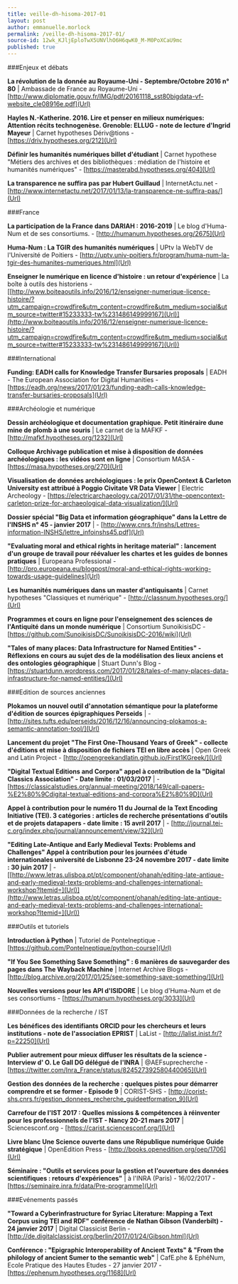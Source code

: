 ```yaml
---
title: veille-dh-hisoma-2017-01
layout: post
author: emmanuelle.morlock
permalink: /veille-dh-hisoma-2017-01/
source-id: 12wk_KJljEploTwX5UNVlhO6H6qwK0_M-M0PoXCaU9mc
published: true
---
```

###Enjeux et débats

**La révolution de la donnée au Royaume-Uni - Septembre/Octobre 2016 n° 80** | Ambassade de France au Royaume-Uni -  [http://www.diplomatie.gouv.fr/IMG/pdf/20161118_sst80bigdata-vf-website_cle08916e.pdf](Url)

**Hayles N.-Katherine. 2016. Lire et penser en milieux numériques: Attention récits technogenèse. Grenoble: ELLUG - note de lecture d'Ingrid Mayeur** | Carnet hypotheses Dériv@tions -  [https://driv.hypotheses.org/212](Url)

**Définir les humanités numériques billet d'étudiant** | Carnet hypothese "Métiers des archives et des bibliothèques : médiation de l'histoire et humanités numériques" -  [https://masterabd.hypotheses.org/404](Url)

**La transparence ne suffira pas par Hubert Guillaud** | InternetActu.net -  [http://www.internetactu.net/2017/01/13/la-transparence-ne-suffira-pas/](Url)

###France

**La participation de la France dans DARIAH : 2016-2019** | Le blog d'Huma-Num et de ses consortiums. -  [http://humanum.hypotheses.org/2675](Url)

**Huma-Num : La TGIR des humanités numériques** | UPtv la WebTV de l'Université de Poitiers -  [http://uptv.univ-poitiers.fr/program/huma-num-la-tgir-des-humanites-numeriques.html](Url)

**Enseigner le numérique en licence d'histoire : un retour d'expérience** | La boîte à outils des historiens -  [[http://www.boiteaoutils.info/2016/12/enseigner-numerique-licence-histoire/?utm_campaign=crowdfire&utm_content=crowdfire&utm_medium=social&utm_source=twitter#15233333-tw%231486149999167](Url)](http://www.boiteaoutils.info/2016/12/enseigner-numerique-licence-histoire/?utm_campaign=crowdfire&utm_content=crowdfire&utm_medium=social&utm_source=twitter#15233333-tw%231486149999167](Url))

###International

**Funding: EADH calls for Knowledge Transfer Bursaries proposals** | EADH - The European Association for Digital Humanities -  [https://eadh.org/news/2017/01/23/funding-eadh-calls-knowledge-transfer-bursaries-proposals](Url)

###Archéologie et numérique

**Dessin archéologique et documentation graphique. Petit itinéraire dune mine de plomb à une souris** | Le carnet de la MAFKF -  [http://mafkf.hypotheses.org/1232](Url)

**Colloque  Archivage publication et mise à disposition de données archéologiques  : les vidéos sont en ligne** | Consortium MASA -  [https://masa.hypotheses.org/270](Url)

**Visualisation de données archéologiques : le prix OpenContext & Carleton University est attribué à Poggio Civitate VR Data Viewer** | Electric Archeology -  [https://electricarchaeology.ca/2017/01/31/the-opencontext-carleton-prize-for-archaeological-data-visualization/](Url)

**Dossier spécial "Big Data et information géographique" dans la Lettre de l'INSHS n° 45 - janvier 2017** |  -  [http://www.cnrs.fr/inshs/Lettres-information-INSHS/lettre_infoinshs45.pdf](Url)

**"Evaluating moral and ethical rights in heritage material" : lancement d'un groupe de travail pour réévaluer les chartes et les guides de bonnes pratiques** | Europeana Professional -  [http://pro.europeana.eu/blogpost/moral-and-ethical-rights-working-towards-usage-guidelines](Url)

**Les humanités numériques dans un master d'antiquisants** | Carnet hypotheses "Classiques et numérique" -  [http://classnum.hypotheses.org/](Url)

**Programmes et cours en ligne pour l'enseignement des sciences de l'Antiquité dans un monde numérique** | Consortium SunoikisisDC -  [https://github.com/SunoikisisDC/SunoikisisDC-2016/wiki](Url)

**"Tales of many places: Data Infrastructure for Named Entities" - Réflexions en cours au sujet des de la modélisation des lieux anciens et des ontologies géographique** | Stuart Dunn's Blog -  [https://stuartdunn.wordpress.com/2017/01/28/tales-of-many-places-data-infrastructure-for-named-entities/](Url)

###Edition de sources anciennes

**Plokamos un nouvel outil d'annotation sémantique pour la plateforme d'édition de sources épigraphiques Perseids** |  -  [http://sites.tufts.edu/perseids/2016/12/16/announcing-plokamos-a-semantic-annotation-tool/](Url)

**Lancement du projet "The First One-Thousand Years of Greek" - collecte d'éditions et mise à disposition de fichiers TEI en libre accès** | Open Greek and Latin Project -  [http://opengreekandlatin.github.io/First1KGreek/](Url)

**"Digital Textual Editions and Corpora" appel à contribution de la "Digital Classics Association" - Date limite : 01/03/2017** |  -  [https://classicalstudies.org/annual-meeting/2018/149/call-papers-%E2%80%9Cdigital-textual-editions-and-corpora%E2%80%9D](Url)

**Appel à contribution pour le numéro 11 du Journal de la Text Encoding Initiative (TEI). 3 catégories : articles de recherche présentations d'outils et de projets datapapers - date limite : 15 avril 2017** |  -  [http://journal.tei-c.org/index.php/journal/announcement/view/32](Url)

**"Editing Late-Antique and Early Medieval Texts: Problems and Challenges" Appel à contribution pour les journées d'étude internationales université de Lisbonne 23-24 novembre 2017 - date limite : 30 juin 2017** |  -  [[http://www.letras.ulisboa.pt/pt/component/ohanah/editing-late-antique-and-early-medieval-texts-problems-and-challenges-international-workshop?Itemid=](Url)](http://www.letras.ulisboa.pt/pt/component/ohanah/editing-late-antique-and-early-medieval-texts-problems-and-challenges-international-workshop?Itemid=](Url))

###Outils et tutoriels

**Introduction à Python** | Tutoriel de Pontelneptique -  [https://github.com/PonteIneptique/python-course](Url)

**"If You See Something Save Something" : 6 manières de sauvegarder des pages dans The Wayback Machine** | Internet Archive Blogs -  [http://blog.archive.org/2017/01/25/see-something-save-something/](Url)

**Nouvelles versions pour les API d'ISIDORE** | Le blog d'Huma-Num et de ses consortiums -  [https://humanum.hypotheses.org/3033](Url)

###Données de la recherche / IST

**Les bénéfices des identifiants ORCID pour les chercheurs et leurs institutions - note de l'association EPRIST** | LaList -  [http://lalist.inist.fr/?p=22250](Url)

**Publier autrement pour mieux diffuser les résultats de la science - Interview d' O. Le Gall DG délégué de l'INRA** | @AEFsuprecherche -  [https://twitter.com/Inra_France/status/824527392580440065](Url)

**Gestion des données de la recherche : quelques pistes pour démarrer comprendre et se former - Episode 9** | CORIST-SHS -  [http://corist-shs.cnrs.fr/gestion_donnees_recherche_guideetformation_9](Url)

**Carrefour de l'IST 2017 : Quelles missions & compétences à réinventer pour les professionnels de l'IST - Nancy 20-21 mars 2017** | Sciencesconf.org -  [https://carist.sciencesconf.org/](Url)

**Livre blanc Une Science ouverte dans une République numérique Guide stratégique** | OpenEdition Press -  [http://books.openedition.org/oep/1706](Url)

**Séminaire : "Outils et services pour la gestion et l'ouverture des données scientifiques : retours d'expériences"** | à l'INRA (Paris) - 16/02/2017 -  [https://seminaire.inra.fr/data/Pre-programme](Url)

###Evénements passés

**"Toward a Cyberinfrastructure for Syriac Literature: Mapping a Text Corpus using TEI and RDF" conférence de Nathan Gibson (Vanderbilt) - 24 janvier 2017** | Digital Classicist Berlin -  [http://de.digitalclassicist.org/berlin/2017/01/24/Gibson.html](Url)

**Conférence : "Epigraphic Interoperability of Ancient Texts" & "From the philology of ancient Sumer to the semantic web"** | CafE.phe & EphéNum, Ecole Pratique des Hautes Etudes - 27 janvier 2017 -  [https://ephenum.hypotheses.org/1168](Url)

